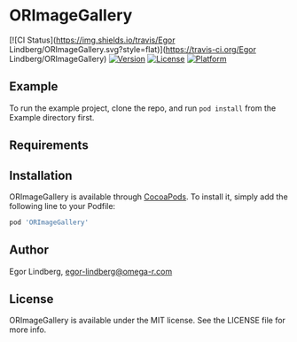 # ORImageGallery

[![CI Status](https://img.shields.io/travis/Egor Lindberg/ORImageGallery.svg?style=flat)](https://travis-ci.org/Egor Lindberg/ORImageGallery)
[![Version](https://img.shields.io/cocoapods/v/ORImageGallery.svg?style=flat)](https://cocoapods.org/pods/ORImageGallery)
[![License](https://img.shields.io/cocoapods/l/ORImageGallery.svg?style=flat)](https://cocoapods.org/pods/ORImageGallery)
[![Platform](https://img.shields.io/cocoapods/p/ORImageGallery.svg?style=flat)](https://cocoapods.org/pods/ORImageGallery)

## Example

To run the example project, clone the repo, and run `pod install` from the Example directory first.

## Requirements

## Installation

ORImageGallery is available through [CocoaPods](https://cocoapods.org). To install
it, simply add the following line to your Podfile:

```ruby
pod 'ORImageGallery'
```

## Author

Egor Lindberg, egor-lindberg@omega-r.com

## License

ORImageGallery is available under the MIT license. See the LICENSE file for more info.
